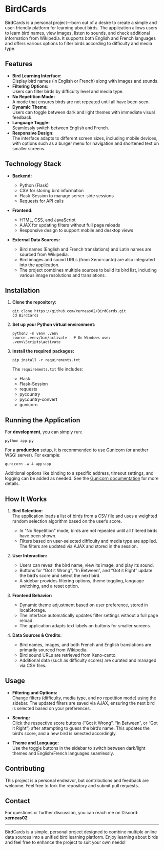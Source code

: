 # BirdCards

BirdCards is a personal project—born out of a desire to create a simple and user-friendly platform for learning about birds. The application allows users to learn bird names, view images, listen to sounds, and check additional information from Wikipedia. It supports both English and French languages and offers various options to filter birds according to difficulty and media type.

## Features

- **Bird Learning Interface:**  
  Display bird names (in English or French) along with images and sounds.  
- **Filtering Options:**  
  Users can filter birds by difficulty level and media type.
- **No Repetition Mode:**  
  A mode that ensures birds are not repeated until all have been seen.
- **Dynamic Theme:**  
  Users can toggle between dark and light themes with immediate visual feedback.
- **Language Toggle:**  
  Seamlessly switch between English and French.
- **Responsive Design:**  
  The interface adapts to different screen sizes, including mobile devices, with options such as a burger menu for navigation and shortened text on smaller screens.

## Technology Stack

- **Backend:**  
  - Python (Flask)  
  - CSV for storing bird information  
  - Flask-Session to manage server–side sessions  
  - Requests for API calls

- **Frontend:**  
  - HTML, CSS, and JavaScript  
  - AJAX for updating filters without full page reloads  
  - Responsive design to support mobile and desktop views

- **External Data Sources:**  
  - Bird names (English and French translations) and Latin names are sourced from Wikipedia.  
  - Bird images and sound URLs (from Xeno-canto) are also integrated into the application.  
  - The project combines multiple sources to build its bird list, including various image resolutions and translations.

## Installation

1. **Clone the repository:**
   ```
   git clone https://github.com/xerneas02/BirdCards.git
   cd BirdCards
   ```

2. **Set up your Python virtual environment:**
   ```
   python3 -m venv .venv
   source .venv/bin/activate   # On Windows use: .venv\Scripts\activate
   ```

3. **Install the required packages:**
   ```
   pip install -r requirements.txt
   ```
   The `requirements.txt` file includes:
   - Flask
   - Flask-Session
   - requests
   - pycountry
   - pycountry-convert
   - gunicorn

## Running the Application

For **development**, you can simply run:
```
python app.py
```

For a **production** setup, it is recommended to use Gunicorn (or another WSGI server). For example:
```
gunicorn -w 4 app:app
```
Additional options like binding to a specific address, timeout settings, and logging can be added as needed. See the [Gunicorn documentation](https://docs.gunicorn.org/en/stable/settings.html) for more details.

## How It Works

1. **Bird Selection:**  
   The application loads a list of birds from a CSV file and uses a weighted random selection algorithm based on the user’s score.  
   - In "No Repetition" mode, birds are not repeated until all filtered birds have been shown.
   - Filters based on user-selected difficulty and media type are applied. The filters are updated via AJAX and stored in the session.

2. **User Interaction:**  
   - Users can reveal the bird name, view its image, and play its sound.
   - Buttons for “Got it Wrong”, “In Between”, and “Got it Right” update the bird’s score and select the next bird.
   - A sidebar provides filtering options, theme toggling, language switching, and a reset option.

3. **Frontend Behavior:**  
   - Dynamic theme adjustment based on user preference, stored in localStorage.
   - The interface automatically updates filter settings without a full page reload.
   - The application adapts text labels on buttons for smaller screens.

4. **Data Sources & Credits:**  
   - Bird names, images, and both French and English translations are primarily sourced from Wikipedia.
   - Bird sound URLs are retrieved from Xeno-canto.
   - Additional data (such as difficulty scores) are curated and managed via CSV files.

## Usage

- **Filtering and Options:**  
  Change filters (difficulty, media type, and no repetition mode) using the sidebar. The updated filters are saved via AJAX, ensuring the next bird is selected based on your preferences.
  
- **Scoring:**  
  Click the respective score buttons (“Got it Wrong”, “In Between”, or “Got it Right”) after attempting to guess the bird’s name. This updates the bird’s score, and a new bird is selected accordingly.

- **Theme and Language:**  
  Use the toggle buttons in the sidebar to switch between dark/light themes and English/French languages seamlessly.

## Contributing

This project is a personal endeavor, but contributions and feedback are welcome. Feel free to fork the repository and submit pull requests.

## Contact

For questions or further discussion, you can reach me on Discord: **xerneas02**

---

BirdCards is a simple, personal project designed to combine multiple online data sources into a unified bird learning platform. Enjoy learning about birds and feel free to enhance the project to suit your own needs!
